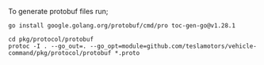 To generate protobuf files run;

```shell
go install google.golang.org/protobuf/cmd/pro toc-gen-go@v1.28.1

cd pkg/protocol/protobuf
protoc -I . --go_out=. --go_opt=module=github.com/teslamotors/vehicle-command/pkg/protocol/protobuf *.proto
```
